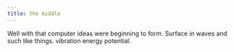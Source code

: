 ```yaml
---
title: the middle
---
```


Well with that computer ideas were beginning to form. Surface in waves and such
like things. vibration energy potential.
